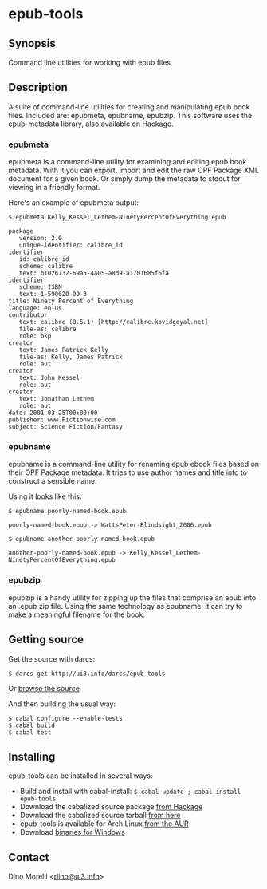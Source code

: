 # epub-tools


## Synopsis

Command line utilities for working with epub files


## Description

A suite of command-line utilities for creating and manipulating epub book files. Included are: epubmeta, epubname, epubzip. This software uses the epub-metadata library, also available on Hackage.

### epubmeta

epubmeta is a command-line utility for examining and editing epub book metadata. With it you can export, import and edit the raw OPF Package XML document for a given book. Or simply dump the metadata to stdout for viewing in a friendly format.

Here's an example of epubmeta output:

    $ epubmeta Kelly_Kessel_Lethem-NinetyPercentOfEverything.epub

    package
       version: 2.0
       unique-identifier: calibre_id
    identifier
       id: calibre_id
       scheme: calibre
       text: b1026732-69a5-4a05-a8d9-a1701685f6fa
    identifier
       scheme: ISBN
       text: 1-590620-00-3
    title: Ninety Percent of Everything
    language: en-us
    contributor
       text: calibre (0.5.1) [http://calibre.kovidgoyal.net]
       file-as: calibre
       role: bkp
    creator
       text: James Patrick Kelly
       file-as: Kelly, James Patrick
       role: aut
    creator
       text: John Kessel
       role: aut
    creator
       text: Jonathan Lethem
       role: aut
    date: 2001-03-25T00:00:00
    publisher: www.Fictionwise.com
    subject: Science Fiction/Fantasy

### epubname

epubname is a command-line utility for renaming epub ebook files based on their OPF Package metadata. It tries to use author names and title info to construct a sensible name.

Using it looks like this:

    $ epubname poorly-named-book.epub

    poorly-named-book.epub -> WattsPeter-Blindsight_2006.epub

    $ epubname another-poorly-named-book.epub

    another-poorly-named-book.epub -> Kelly_Kessel_Lethem-NinetyPercentOfEverything.epub

### epubzip

epubzip is a handy utility for zipping up the files that comprise an epub into an .epub zip file. Using the same technology as epubname, it can try to make a meaningful filename for the book.


## Getting source

Get the source with darcs:

    $ darcs get http://ui3.info/darcs/epub-tools

Or [browse the source](http://ui3.info/darcs/epub-tools)

And then building the usual way:

    $ cabal configure --enable-tests
    $ cabal build
    $ cabal test


## Installing

epub-tools can be installed in several ways:

- Build and install with cabal-install:
  `$ cabal update ; cabal install epub-tools`
- Download the cabalized source package [from Hackage](http://hackage.haskell.org/cgi-bin/hackage-scripts/package/epub-tools)
- Download the cabalized source tarball [from here](http://ui3.info/d/proj/epub-tools/epub-tools-2.3.tar.gz)
- epub-tools is available for Arch Linux [from the AUR](https://aur.archlinux.org/packages/epub-tools/)
- Download [binaries for Windows](http://ui3.info/d/proj/epub-tools/epub-tools-2.3-win.zip)


## Contact

Dino Morelli <[dino@ui3.info](mailto:dino@ui3.info)>
